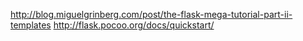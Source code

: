 http://blog.miguelgrinberg.com/post/the-flask-mega-tutorial-part-ii-templates
http://flask.pocoo.org/docs/quickstart/
